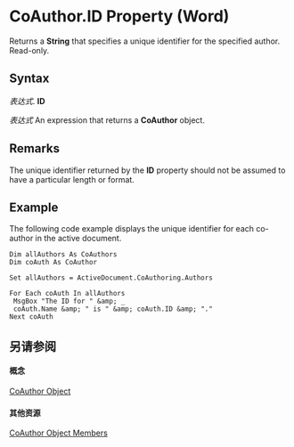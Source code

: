 
# CoAuthor.ID Property (Word)

Returns a  **String** that specifies a unique identifier for the specified author. Read-only.


## Syntax

 _表达式_. **ID**

 _表达式_ An expression that returns a **CoAuthor** object.


## Remarks

The unique identifier returned by the  **ID** property should not be assumed to have a particular length or format.


## Example

The following code example displays the unique identifier for each co-author in the active document.


```
Dim allAuthors As CoAuthors 
Dim coAuth As CoAuthor 
 
Set allAuthors = ActiveDocument.CoAuthoring.Authors 
 
For Each coAuth In allAuthors 
 MsgBox "The ID for " &amp; _ 
 coAuth.Name &amp; " is " &amp; coAuth.ID &amp; "." 
Next coAuth
```


## 另请参阅


#### 概念


[CoAuthor Object](d1b58eea-4570-ffd3-4c13-a74a998b079e.md)
#### 其他资源


[CoAuthor Object Members](http://msdn.microsoft.com/library/83a64910-37a1-82e5-dc0c-e4e15c21da86%28Office.15%29.aspx)